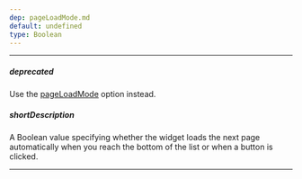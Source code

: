```yaml
---
dep: pageLoadMode.md
default: undefined
type: Boolean
---
```

---
##### deprecated
Use the [pageLoadMode](/api-reference/10%20UI%20Widgets/dxLookup/1%20Configuration/pageLoadMode.md '{basewidgetpath}/Configuration/#pageLoadMode') option instead.

##### shortDescription
A Boolean value specifying whether the widget loads the next page automatically when you reach the bottom of the list or when a button is clicked.

---
